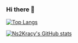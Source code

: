 ### Hi there 👋

[![Top Langs](https://github-readme-stats.vercel.app/api/top-langs/?username=Ns2Kracy&layout=compact&theme=tokyonight&show_icons=true)](https://github.com/anuraghazra/github-readme-stats)

[![Ns2Kracy's GitHub stats](https://github-readme-stats.vercel.app/api?username=Ns2Kracy&theme=tokyonight&show_icons=true)](https://github.com/anuraghazra/github-readme-stats)
